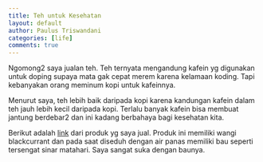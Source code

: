 ```yaml
---
title: Teh untuk Kesehatan
layout: default
author: Paulus Triswandani
categories: [life]
comments: true
---
```


Ngomong2 saya jualan teh. Teh ternyata mengandung kafein yg digunakan untuk doping supaya mata gak cepat merem karena kelamaan koding. Tapi kebanyakan orang meminum kopi untuk kafeinnya.

Menurut saya, teh lebih baik daripada kopi karena kandungan kafein dalam teh jauh lebih kecil daripada kopi. Terlalu banyak kafein bisa membuat jantung berdebar2 dan ini kadang berbahaya bagi kesehatan kita.

Berikut adalah [link](https://www.tokopedia.com/paulushobbyshop/teh-dilmah-blackcurrant-isi-20) dari produk yg saya jual. Produk ini memiliki wangi blackcurrant dan pada saat diseduh dengan air panas memiliki bau seperti tersengat sinar matahari. Saya sangat suka dengan baunya.
